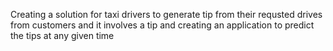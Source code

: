 Creating a solution for taxi drivers to generate tip from their requsted drives from customers and it involves a tip and creating an application to predict the tips at any given time

